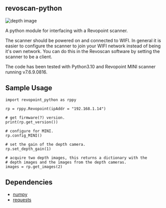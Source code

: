 ## revoscan-python ##
![depth image](relative%20path/images/image.png?raw=true "")

A python module for interfacing with a Revopoint scanner.

The scanner should be powered on and connected to WIFI. In general it is easier to
configure the scanner to join your WIFI network instead of being it's own network.
You can do this in the Revoscan software by setting the scanner to be a client.

The code has been tested with Python3.10 and Revopoint MINI scanner running v7.6.9.0816.

## Sample Usage ##
```
import revopoint_python as rppy

rp = rppy.Revopoint(ipAddr = "192.168.1.14")

# get firmware(?) version.
print(rp.get_version())

# configure for MINI.
rp.config_MINI()

# set the gain of the depth camera.
rp.set_depth_gain(1)

# acquire two depth images, this returns a dictionary with the
# depth images and the images from the depth cameras.
images = rp.get_images(2)
```

## Dependencies ##

* [numpy](https://www.numpy.org/)
* [requests](https://requests.readthedocs.io/)
